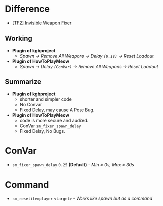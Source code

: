 # Difference
- [[TF2] Invisible Weapon Fixer](https://forums.alliedmods.net/showthread.php?t=298406)
## Working
- **Plugin of kgbproject**
  -  _Spawn → Remove All Weapons → Delay `(0.1s)` → Reset Loadout_
- **Plugin of HowToPlayMeow**
  -  _Spawn → Delay `(ConVar)` → Remove All Weapons → Reset Loadout_
## Summarize
- **Plugin of kgbproject**
  -  shorter and simpler code
  -  No Convar
  -  Fixed Delay, may cause A Pose Bug.
- **Plugin of HowToPlayMeow**
  -  code is more secure and audited.
  -  ConVar `sm_fixer_spawn_delay`
  -  Fixed Delay, No Bugs.
# ConVar
-  `sm_fixer_spawn_delay` `0.25` **(Default)** - _Min = 0s, Max = 30s_
# Command
-  `sm_resetitemplayer` `<target>` - _Works like spawn but as a command_
